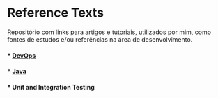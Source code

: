# Reference Texts

Repositório com links para artigos e tutoriais, utilizados por mim, como fontes de estudos e/ou referências na área de desenvolvimento.

#### * [DevOps]

#### * [Java]

#### * Unit and Integration Testing


[DevOps]: <https://github.com/savitoh/Reference_Texts/tree/master/DevOps>

[Java]: <https://github.com/savitoh/Reference_Texts/tree/master/Java>

[Unit and Integration Testing]: <https://github.com/savitoh/Reference_Texts/tree/master/Unit%20and%20Integration%20Testing>
